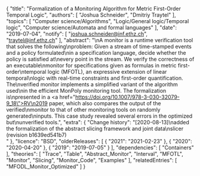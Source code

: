 {
    "title": "Formalization of a Monitoring Algorithm for Metric First-Order Temporal Logic",
    "authors": [
        "Joshua Schneider",
        "Dmitriy Traytel"
    ],
    "topics": [
        "Computer science/Algorithms",
        "Logic/General logic/Temporal logic",
        "Computer science/Automata and formal languages"
    ],
    "date": "2019-07-04",
    "notify": [
        "joshua.schneider@inf.ethz.ch",
        "traytel@inf.ethz.ch"
    ],
    "abstract": "\nA monitor is a runtime verification tool that solves the following\nproblem: Given a stream of time-stamped events and a policy formulated\nin a specification language, decide whether the policy is satisfied at\nevery point in the stream. We verify the correctness of an executable\nmonitor for specifications given as formulas in metric first-order\ntemporal logic (MFOTL), an expressive extension of linear temporal\nlogic with real-time constraints and first-order quantification. The\nverified monitor implements a simplified variant of the algorithm used\nin the efficient MonPoly monitoring tool. The formalization is\npresented in a <a href=\"https://doi.org/10.1007/978-3-030-32079-9_18\">RV\n2019 paper</a>, which also compares the output of the verified\nmonitor to that of other monitoring tools on randomly generated\ninputs. This case study revealed several errors in the optimized but\nunverified tools.",
    "extra": {
        "Change history": "[2020-08-13]\nadded the formalization of the abstract slicing framework and joint data\nslicer (revision b1639ed541b7)<br>"
    },
    "licence": "BSD",
    "olderReleases": [
        {
            "2021": "2021-02-23"
        },
        {
            "2020": "2020-04-20"
        },
        {
            "2019": "2019-07-05"
        }
    ],
    "dependencies": [
        "Containers"
    ],
    "theories": [
        "Trace",
        "Table",
        "Abstract_Monitor",
        "Interval",
        "MFOTL",
        "Monitor",
        "Slicing",
        "Monitor_Code",
        "Examples"
    ],
    "relatedEntries": [
        "MFODL_Monitor_Optimized"
    ]
}